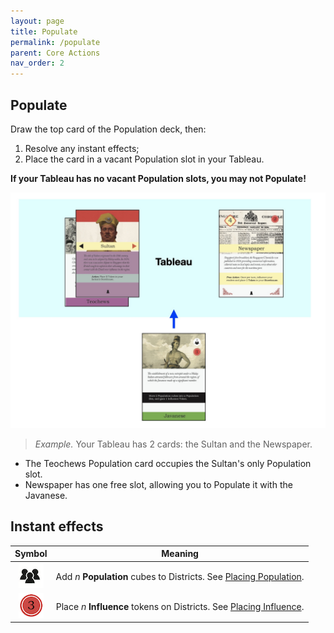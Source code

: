 ```yaml
---
layout: page
title: Populate
permalink: /populate
parent: Core Actions
nav_order: 2
---
```

## Populate

Draw the top card of the Population deck, then:
1. Resolve any instant effects;
2. Place the card in a vacant Population slot in your Tableau.

**If your Tableau has no vacant Population slots, you may not Populate!**

![Population cards](/img/population_tableau.jpg)

> *Example.* Your Tableau has 2 cards: the Sultan and the Newspaper.
- The Teochews Population card occupies the Sultan's only Population slot.
- Newspaper has one free slot, allowing you to Populate it with the Javanese.

## Instant effects

| Symbol | Meaning |
| :---: | :---: |
| ![Populate](/img/icons/immigrants.png) | Add *n* **Population** cubes to Districts. See [Placing Population](/1819rulebook/important-concepts#placing-population). |
| ![Influence](/img/icons/influence.png) | Place *n* **Influence** tokens on Districts. See [Placing Influence](/1819rulebook/important-concepts#placing-influence). |